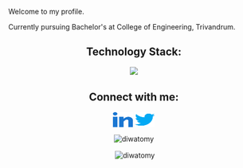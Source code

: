 


Welcome to my profile. 

Currently pursuing Bachelor's at College of Engineering, Trivandrum.


<h2 align="center">Technology Stack: </h2>
<p align="center">
  <a href="https://skillicons.dev">
    <img src="https://skillicons.dev/icons?i=git,python,vim,linux,vscode,html,github,javascript,c,css,mongodb,nodejs,figma,expressjs,gitlab&perline=6" />
  </a>
</p>
<h2 align="center">Connect with me:</h2>
<p align="center">
  <a href="https://www.linkedin.com/in/diwatomy" target="_blank"><img align="center"
  src="assets/linked-in-alt.svg"      alt="Diwa" height="30" width="40" /></a>
<a href="https://twitter.com/_s3rval_" target="_blank"><img align="center"
      src="assets/twitter.svg"
      alt="serval19" height="30" width="40"/></a>

<p align="center"><img align="center" src="https://github-readme-stats.vercel.app/api/top-langs?username=serval19&show_icons=true&locale=en&layout=compact" alt="diwatomy" /></p>

<p align="center">&nbsp;<img align="center" src="https://github-readme-stats.vercel.app/api?username=serval19&show_icons=true&locale=en" alt="diwatomy" /></p>


